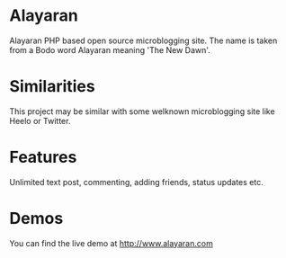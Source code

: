 Alayaran
========

Alayaran PHP based open source microblogging site. The name is taken from a Bodo word Alayaran meaning 'The New Dawn'.

Similarities
============

This project may be similar with some welknown microblogging site like Heelo or Twitter.

Features
========

Unlimited text post, commenting, adding friends, status updates etc.

Demos
=====
You can find the live demo at http://www.alayaran.com
